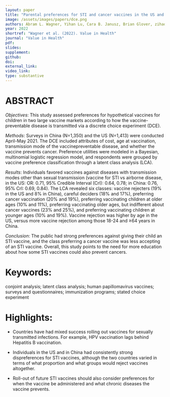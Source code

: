 ```yaml
---
layout: paper
title: "Parental preferences for STI and cancer vaccines in the US and in China"
image: /assets/images/papers/dce.png
authors: Abram L. Wagner, Yihan Lu, Cara B. Janusz, Brian Glover, zihao wang, Lisa A. Prosser
year: 2022
shortref: "Wagner et al. (2022). Value in Health"
journal: "Value in Health"
pdf: 
slides: 
supplement: 
github: 
doi:  
external_link:  
video_link: 
type: substantive
---
```


# ABSTRACT

*Objectives*: This study assessed preferences for hypothetical vaccines for children in two large vaccine markets according to how the vaccine-preventable disease is transmitted via a discrete choice experiment (DCE).

*Methods*: Surveys in China (N=1,350) and the US (N=1,413) were conducted April-May 2021. The DCE included attributes of cost, age at vaccination, transmission mode of the vaccinepreventable disease, and whether the vaccine prevents cancer. Preference utilities were modeled in a Bayesian, multinomial logistic regression model, and respondents were grouped by vaccine preference classification through a latent class analysis (LCA).

*Results*: Individuals favored vaccines against diseases with transmission modes other than sexual transmission (vaccine for STI vs airborne disease, in the US: OR: 0.71, 95% Credible Interval (CrI): 0.64, 0.78; in China: 0.76, 95% CrI: 0.69, 0.84). The LCA revealed six classes: vaccine rejecters (19% in the US and 8% in China), careful deciders (18% and 17%), preferring cancer vaccination (20% and 19%), preferring vaccinating children at older ages (10% and 11%), preferring vaccinating older ages, but indifferent about cancer vaccines (23% and 25%), and preferring vaccinating children at younger ages (10% and 19%). Vaccine rejection was higher by age in the US, versus more vaccine rejection among those 18-24 and ≥64 years in China. 

*Conclusion*: The public had strong preferences against giving their child an STI vaccine, and the class preferring a cancer vaccine was less accepting of an STI vaccine. Overall, this study points to the need for more education about how some STI vaccines could also prevent cancers.


# Keywords: 

conjoint analysis; latent class analysis; human papillomavirus vaccines; surveys and questionnaires; immunization programs; stated choice experiment 

# Highlights:

* Countries have had mixed success rolling out vaccines for sexually transmitted infections. For example, HPV vaccination lags behind Hepatitis B vaccination. 

* Individuals in the US and in China had consistently strong dispreferences for STI vaccines, although the two countries varied in terms of what proportion and what groups would reject vaccines altogether.

* Roll-out of future STI vaccines should also consider preferences for when the vaccine be administered and what chronic diseases the vaccine prevents.
